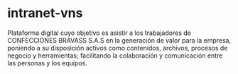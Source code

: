 # intranet-vns
Plataforma digital cuyo objetivo es asistir a los trabajadores de CONFECCIONES BRAVASS S.A.S en la generación de valor para la empresa, poniendo a su disposición activos como contenidos, archivos, procesos de negocio y herramientas; facilitando la colaboración y comunicación entre las personas y los equipos.
